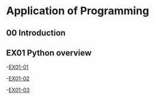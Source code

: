 # Application of Programming
## 00 Introduction
## EX01 Python overview
-[EX01-01](EX01_01.ipynb)

-[EX01-02](EX01_02_BMI_計算.ipynb)

-[EX01-03](EX01_03_Rock_Paper_Scissors.ipynb)
